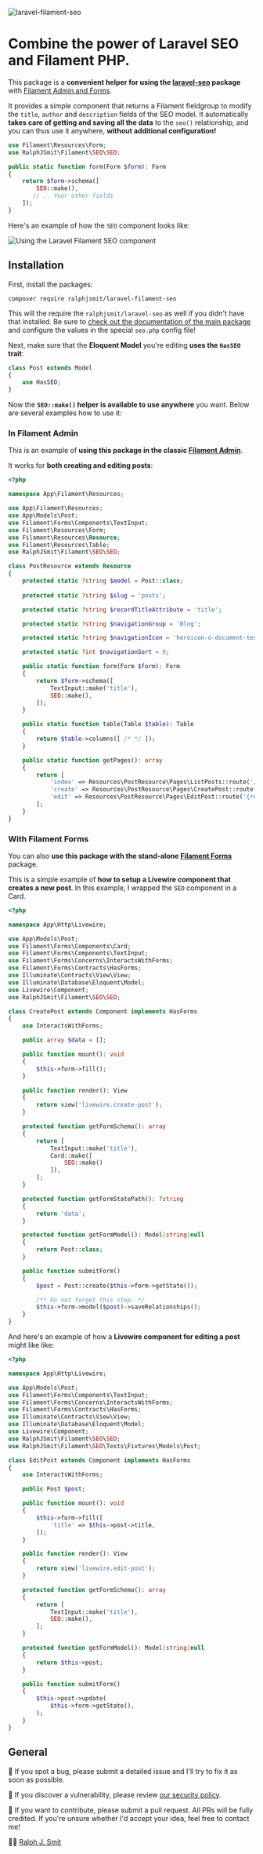 ![laravel-filament-seo](https://github.com/ralphjsmit/laravel-filament-seo/blob/main/docs/images/laravel-filament-seo.jpg)

# Combine the power of Laravel SEO and Filament PHP.

This package is a **convenient helper for using the [laravel-seo](https://github.com/ralphjsmit/laravel-seo) package** with [Filament Admin and Forms](https://filamentphp.com).

It provides a simple component that returns a Filament fieldgroup to modify the `title`, `author` and `description` fields of the SEO model. It automatically **takes care of getting and saving all the data** to the `seo()` relationship, and you can thus use it anywhere, **without additional configuration!**

```php
use Filament\Resources\Form;
use RalphJSmit\Filament\SEO\SEO;

public static function form(Form $form): Form
{
    return $form->schema([
        SEO::make(),
       // .. Your other fields
    ]);
}
```

Here's an example of how the `SEO` component looks like:

![Using the Laravel Filament SEO component](https://raw.githubusercontent.com/ralphjsmit/laravel-filament-seo/main/docs/images/card.png)

## Installation

First, install the packages:

```shell
composer require ralphjsmit/laravel-filament-seo
```

This will the require the `ralphjsmit/laravel-seo` as well if you didn't have that installed. Be sure to [check out the documentation of the main package](https://github.com/ralphjsmit/laravel-seo) and configure the values in the special `seo.php` config file!

Next, make sure that the **Eloquent Model** you're editing **uses the `HasSEO` trait**:

```php
class Post extends Model
{
    use HasSEO;
}
```

Now the **`SEO::make()` helper is available to use anywhere** you want. Below are several examples how to use it:

### In Filament Admin

This is an example of **using this package in the classic [Filament Admin](https://filamentphp.com/docs/2.x/admin/installation)**.

It works for **both creating and editing posts**:

```php
<?php

namespace App\Filament\Resources;

use App\Filament\Resources;
use App\Models\Post;
use Filament\Forms\Components\TextInput;
use Filament\Resources\Form;
use Filament\Resources\Resource;
use Filament\Resources\Table;
use RalphJSmit\Filament\SEO\SEO;

class PostResource extends Resource
{
    protected static ?string $model = Post::class;
    
    protected static ?string $slug = 'posts';

    protected static ?string $recordTitleAttribute = 'title';

    protected static ?string $navigationGroup = 'Blog';

    protected static ?string $navigationIcon = 'heroicon-o-document-text';

    protected static ?int $navigationSort = 0;

    public static function form(Form $form): Form
    {
        return $form->schema([
            TextInput::make('title'),
            SEO::make(),
        ]);
    }

    public static function table(Table $table): Table
    {
        return $table->columns([ /* */ ]);
    }

    public static function getPages(): array
    {
        return [
            'index' => Resources\PostResource\Pages\ListPosts::route('/'),
            'create' => Resources\PostResource\Pages\CreatePost::route('/create'),
            'edit' => Resources\PostResource\Pages\EditPost::route('{record}/edit'),
        ];
    }
}
```

### With Filament Forms

You can also **use this package with the stand-alone [Filament Forms](https://filamentphp.com/docs/2.x/forms/installation)** package.

This is a simple example of **how to setup a Livewire component that creates a new post**. In this example, I wrapped the `SEO` component in a Card.

```php
<?php

namespace App\Http\Livewire;

use App\Models\Post;
use Filament\Forms\Components\Card;
use Filament\Forms\Components\TextInput;
use Filament\Forms\Concerns\InteractsWithForms;
use Filament\Forms\Contracts\HasForms;
use Illuminate\Contracts\View\View;
use Illuminate\Database\Eloquent\Model;
use Livewire\Component;
use RalphJSmit\Filament\SEO\SEO;

class CreatePost extends Component implements HasForms
{
    use InteractsWithForms;

    public array $data = [];

    public function mount(): void
    {
        $this->form->fill();
    }

    public function render(): View
    {
        return view('livewire.create-post');
    }

    protected function getFormSchema(): array
    {
        return [
            TextInput::make('title'),
            Card::make([
                SEO::make()
            ]),
        ];
    }

    protected function getFormStatePath(): ?string
    {
        return 'data';
    }

    protected function getFormModel(): Model|string|null
    {
        return Post::class;
    }

    public function submitForm()
    {
        $post = Post::create($this->form->getState());

        /** Do not forget this step. */
        $this->form->model($post)->saveRelationships();
    }
}
```

And here's an example of how a **Livewire component for editing a post** might like like:

```php
<?php

namespace App\Http\Livewire;

use App\Models\Post;
use Filament\Forms\Components\TextInput;
use Filament\Forms\Concerns\InteractsWithForms;
use Filament\Forms\Contracts\HasForms;
use Illuminate\Contracts\View\View;
use Illuminate\Database\Eloquent\Model;
use Livewire\Component;
use RalphJSmit\Filament\SEO\SEO;
use RalphJSmit\Filament\SEO\Tests\Fixtures\Models\Post;

class EditPost extends Component implements HasForms
{
    use InteractsWithForms;

    public Post $post;

    public function mount(): void
    {
        $this->form->fill([
            'title' => $this->post->title,
        ]);
    }

    public function render(): View
    {
        return view('livewire.edit-post');
    }

    protected function getFormSchema(): array
    {
        return [
            TextInput::make('title'),
            SEO::make(),
        ];
    }

    protected function getFormModel(): Model|string|null
    {
        return $this->post;
    }

    public function submitForm()
    {
        $this->post->update(
            $this->form->getState(),
        );
    }
}
```

## General

🐞 If you spot a bug, please submit a detailed issue and I'll try to fix it as soon as possible.

🔐 If you discover a vulnerability, please review [our security policy](../../security/policy).

🙌 If you want to contribute, please submit a pull request. All PRs will be fully credited. If you're unsure whether I'd accept your idea, feel free to contact me!

🙋‍♂️ [Ralph J. Smit](https://ralphjsmit.com)



